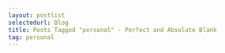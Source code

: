```yaml
---
layout: postlist
selectedurl: Blog
title: Posts Tagged "personal" - Perfect and Absolute Blank
tag: personal
---
```

